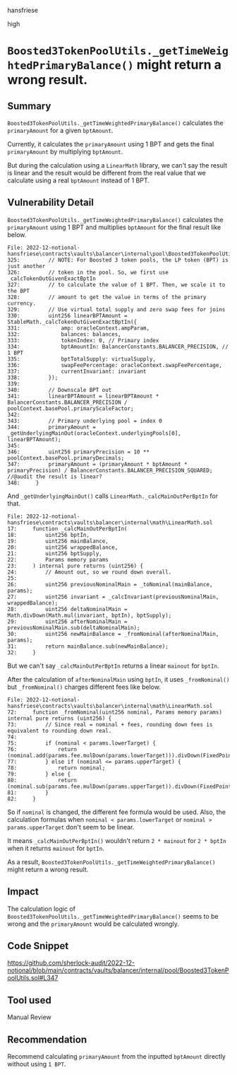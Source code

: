 hansfriese

high

# `Boosted3TokenPoolUtils._getTimeWeightedPrimaryBalance()` might return a wrong result.

## Summary
`Boosted3TokenPoolUtils._getTimeWeightedPrimaryBalance()` calculates the `primaryAmount` for a given `bptAmount`.

Currently, it calculates the `primaryAmount` using 1 BPT and gets the final `primaryAmount` by multiplying `bptAmount`.

But during the calculation using a `LinearMath` library, we can't say the result is linear and the result would be different from the real value that we calculate using a real `bptAmount` instead of 1 BPT.

## Vulnerability Detail
`Boosted3TokenPoolUtils._getTimeWeightedPrimaryBalance()` calculates the `primaryAmount` using 1 BPT and multiplies `bptAmount` for the final result like below.

```solidity
File: 2022-12-notional-hansfriese\contracts\vaults\balancer\internal\pool\Boosted3TokenPoolUtils.sol
325:         // NOTE: For Boosted 3 token pools, the LP token (BPT) is just another
326:         // token in the pool. So, we first use _calcTokenOutGivenExactBptIn
327:         // to calculate the value of 1 BPT. Then, we scale it to the BPT
328:         // amount to get the value in terms of the primary currency.
329:         // Use virtual total supply and zero swap fees for joins
330:         uint256 linearBPTAmount = StableMath._calcTokenOutGivenExactBptIn({
331:             amp: oracleContext.ampParam, 
332:             balances: balances, 
333:             tokenIndex: 0, // Primary index
334:             bptAmountIn: BalancerConstants.BALANCER_PRECISION, // 1 BPT 
335:             bptTotalSupply: virtualSupply, 
336:             swapFeePercentage: oracleContext.swapFeePercentage, 
337:             currentInvariant: invariant
338:         });
339: 
340:         // Downscale BPT out
341:         linearBPTAmount = linearBPTAmount * BalancerConstants.BALANCER_PRECISION / poolContext.basePool.primaryScaleFactor;
342: 
343:         // Primary underlying pool = index 0
344:         primaryAmount = _getUnderlyingMainOut(oracleContext.underlyingPools[0], linearBPTAmount);
345: 
346:         uint256 primaryPrecision = 10 ** poolContext.basePool.primaryDecimals;
347:         primaryAmount = (primaryAmount * bptAmount * primaryPrecision) / BalancerConstants.BALANCER_PRECISION_SQUARED; //@audit the result is linear?
348:     }
```

And `_getUnderlyingMainOut()` calls `LinearMath._calcMainOutPerBptIn` for that.

```solidity
File: 2022-12-notional-hansfriese\contracts\vaults\balancer\internal\math\LinearMath.sol
17:     function _calcMainOutPerBptIn(
18:         uint256 bptIn,
19:         uint256 mainBalance,
20:         uint256 wrappedBalance,
21:         uint256 bptSupply,
22:         Params memory params
23:     ) internal pure returns (uint256) {
24:         // Amount out, so we round down overall.
25: 
26:         uint256 previousNominalMain = _toNominal(mainBalance, params);
27:         uint256 invariant = _calcInvariant(previousNominalMain, wrappedBalance);
28:         uint256 deltaNominalMain = Math.divDown(Math.mul(invariant, bptIn), bptSupply);
29:         uint256 afterNominalMain = previousNominalMain.sub(deltaNominalMain);
30:         uint256 newMainBalance = _fromNominal(afterNominalMain, params);
31:         return mainBalance.sub(newMainBalance);
32:     }
```

But we can't say `_calcMainOutPerBptIn` returns a linear `mainout` for `bptIn`.

After the calculation of `afterNominalMain` using `bptIn`, it uses `_fromNominal()` but `_fromNominal()` charges different fees like below.

```solidity
File: 2022-12-notional-hansfriese\contracts\vaults\balancer\internal\math\LinearMath.sol
72:     function _fromNominal(uint256 nominal, Params memory params) internal pure returns (uint256) {
73:         // Since real = nominal + fees, rounding down fees is equivalent to rounding down real.
74: 
75:         if (nominal < params.lowerTarget) {
76:             return (nominal.add(params.fee.mulDown(params.lowerTarget))).divDown(FixedPoint.ONE.add(params.fee));
77:         } else if (nominal <= params.upperTarget) {
78:             return nominal;
79:         } else {
80:             return (nominal.sub(params.fee.mulDown(params.upperTarget)).divDown(FixedPoint.ONE.sub(params.fee)));
81:         }
82:     }
```

So if `nominal` is changed, the different fee formula would be used. Also, the calculation formulas when `nominal < params.lowerTarget` or `nominal > params.upperTarget` don't seem to be linear.

It means `_calcMainOutPerBptIn()` wouldn't return `2 * mainout` for `2 * bptIn` when it returns `mainout` for `bptIn`.

As a result, `Boosted3TokenPoolUtils._getTimeWeightedPrimaryBalance()` might return a wrong result.

## Impact
The calculation logic of `Boosted3TokenPoolUtils._getTimeWeightedPrimaryBalance()` seems to be wrong and the `primaryAmount` would be calculated wrongly.

## Code Snippet
https://github.com/sherlock-audit/2022-12-notional/blob/main/contracts/vaults/balancer/internal/pool/Boosted3TokenPoolUtils.sol#L347

## Tool used
Manual Review

## Recommendation
Recommend calculating `primaryAmount` from the inputted `bptAmount` directly without using `1 BPT`.